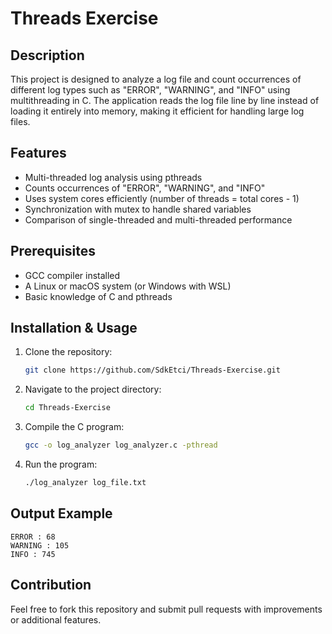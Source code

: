 # Threads Exercise

## Description
This project is designed to analyze a log file and count occurrences of different log types such as "ERROR", "WARNING", and "INFO" using multithreading in C. The application reads the log file line by line instead of loading it entirely into memory, making it efficient for handling large log files.

## Features
- Multi-threaded log analysis using pthreads
- Counts occurrences of "ERROR", "WARNING", and "INFO"
- Uses system cores efficiently (number of threads = total cores - 1)
- Synchronization with mutex to handle shared variables
- Comparison of single-threaded and multi-threaded performance

## Prerequisites
- GCC compiler installed
- A Linux or macOS system (or Windows with WSL)
- Basic knowledge of C and pthreads

## Installation & Usage
1. Clone the repository:
   ```sh
   git clone https://github.com/SdkEtci/Threads-Exercise.git
   ```
2. Navigate to the project directory:
   ```sh
   cd Threads-Exercise
   ```
3. Compile the C program:
   ```sh
   gcc -o log_analyzer log_analyzer.c -pthread
   ```
4. Run the program:
   ```sh
   ./log_analyzer log_file.txt
   ```

## Output Example
```
ERROR : 68
WARNING : 105
INFO : 745
```

## Contribution
Feel free to fork this repository and submit pull requests with improvements or additional features.


